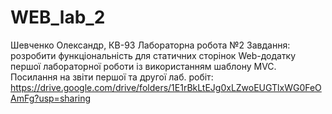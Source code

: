 # WEB_lab_2
Шевченко Олександр, КВ-93 
Лабораторна робота №2 
Завдання: розробити функціональність для статичних сторінок Web-додатку першої лабораторної роботи із використанням шаблону MVC. 
Посилання на звіти першої та другої лаб. робіт: https://drive.google.com/drive/folders/1E1rBkLtEJg0xLZwoEUGTlxWG0FeOAmFg?usp=sharing
